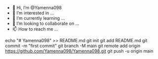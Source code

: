 - 👋 Hi, I’m @Yamenna098
- 👀 I’m interested in ...
- 🌱 I’m currently learning ...
- 💞️ I’m looking to collaborate on ...
- 📫 How to reach me ...

<!---
Yamenna098/Yamenna098 is a ✨ special ✨ repository because its `README.md` (this file) appears on your GitHub profile.
You can click the Preview link to take a look at your changes.
--->
echo "# Yamenna098" >> README.md
  git init
  git add README.md
  git commit -m "first commit"
  git branch -M main
  git remote add origin https://github.com/Yamenna098/Yamenna098.git
  git push -u origin main
